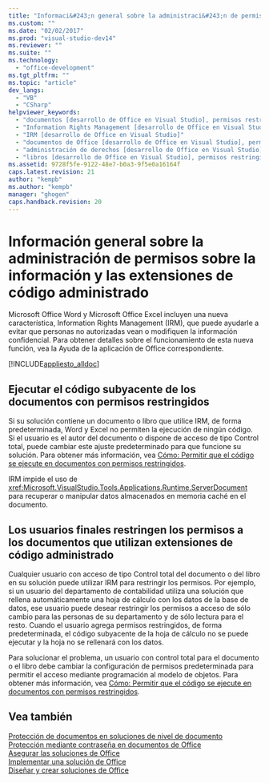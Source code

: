 ```yaml
---
title: "Informaci&#243;n general sobre la administraci&#243;n de permisos sobre la informaci&#243;n y las extensiones de c&#243;digo administrado | Microsoft Docs"
ms.custom: ""
ms.date: "02/02/2017"
ms.prod: "visual-studio-dev14"
ms.reviewer: ""
ms.suite: ""
ms.technology: 
  - "office-development"
ms.tgt_pltfrm: ""
ms.topic: "article"
dev_langs: 
  - "VB"
  - "CSharp"
helpviewer_keywords: 
  - "documentos [desarrollo de Office en Visual Studio], permisos restringidos"
  - "Information Rights Management [desarrollo de Office en Visual Studio]"
  - "IRM [desarrollo de Office en Visual Studio]"
  - "documentos de Office [desarrollo de Office en Visual Studio], permisos restringidos"
  - "administración de derechos [desarrollo de Office en Visual Studio]"
  - "libros [desarrollo de Office en Visual Studio], permisos restringidos"
ms.assetid: 9728f5fe-9122-48e7-b0a3-9f5e0a16164f
caps.latest.revision: 21
author: "kempb"
ms.author: "kempb"
manager: "ghogen"
caps.handback.revision: 20
---
```

# Informaci&#243;n general sobre la administraci&#243;n de permisos sobre la informaci&#243;n y las extensiones de c&#243;digo administrado
  Microsoft Office Word y Microsoft Office Excel incluyen una nueva característica, Information Rights Management \(IRM\), que puede ayudarle a evitar que personas no autorizadas vean o modifiquen la información confidencial.  Para obtener detalles sobre el funcionamiento de esta nueva función, vea la Ayuda de la aplicación de Office correspondiente.  
  
 [!INCLUDE[appliesto_alldoc](../vsto/includes/appliesto-alldoc-md.md)]  
  
## Ejecutar el código subyacente de los documentos con permisos restringidos  
 Si su solución contiene un documento o libro que utilice IRM, de forma predeterminada, Word y Excel no permiten la ejecución de ningún código.  Si el usuario es el autor del documento o dispone de acceso de tipo Control total, puede cambiar este ajuste predeterminado para que funcione su solución.  Para obtener más información, vea [Cómo: Permitir que el código se ejecute en documentos con permisos restringidos](../vsto/how-to-permit-code-to-run-behind-documents-with-restricted-permissions.md).  
  
 IRM impide el uso de <xref:Microsoft.VisualStudio.Tools.Applications.Runtime.ServerDocument> para recuperar o manipular datos almacenados en memoria caché en el documento.  
  
## Los usuarios finales restringen los permisos a los documentos que utilizan extensiones de código administrado  
 Cualquier usuario con acceso de tipo Control total del documento o del libro en su solución puede utilizar IRM para restringir los permisos.  Por ejemplo, si un usuario del departamento de contabilidad utiliza una solución que rellena automáticamente una hoja de cálculo con los datos de la base de datos, ese usuario puede desear restringir los permisos a acceso de sólo cambio para las personas de su departamento y de sólo lectura para el resto.  Cuando el usuario agrega permisos restringidos, de forma predeterminada, el código subyacente de la hoja de cálculo no se puede ejecutar y la hoja no se rellenará con los datos.  
  
 Para solucionar el problema, un usuario con control total para el documento o el libro debe cambiar la configuración de permisos predeterminada para permitir el acceso mediante programación al modelo de objetos.  Para obtener más información, vea [Cómo: Permitir que el código se ejecute en documentos con permisos restringidos](../vsto/how-to-permit-code-to-run-behind-documents-with-restricted-permissions.md).  
  
## Vea también  
 [Protección de documentos en soluciones de nivel de documento](../vsto/document-protection-in-document-level-solutions.md)   
 [Protección mediante contraseña en documentos de Office](../vsto/password-protection-on-office-documents.md)   
 [Asegurar las soluciones de Office](../vsto/securing-office-solutions.md)   
 [Implementar una solución de Office](../vsto/deploying-an-office-solution.md)   
 [Diseñar y crear soluciones de Office](../vsto/designing-and-creating-office-solutions.md)  
  
  